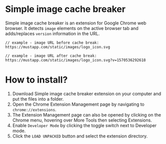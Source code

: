 # Simple image cache breaker
Simple image cache breaker is an extension for Google Chrome web browser. It detects `image` elements on the active browser tab and adds/replaces `version` information in the URL.

```
// example - image URL before cache break:
https://mustapp.com/static/images/logo_icon.svg

// example - image URL after cache break:
https://mustapp.com/static/images/logo_icon.svg?v=1570536292618
```

# How to install?

1. Download Simple image cache breaker extension on your computer and put the files into a folder.
2. Open the Chrome Extension Management page by navigating to `chrome://extensions`.
3. The Extension Management page can also be opened by clicking on the Chrome menu, hovering over More Tools then selecting Extensions.
4. Enable `Developer Mode` by clicking the toggle switch next to Developer mode.
5. Click the `LOAD UNPACKED` button and select the extension directory.
